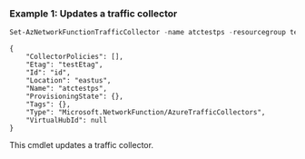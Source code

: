 ### Example 1: Updates a traffic collector
```powershell
Set-AzNetworkFunctionTrafficCollector -name atctestps -resourcegroup test -location eastus
```

```output
{
    "CollectorPolicies": [],
    "Etag": "testEtag",
    "Id": "id",
    "Location": "eastus",
    "Name": "atctestps",
    "ProvisioningState": {},
    "Tags": {},
    "Type": "Microsoft.NetworkFunction/AzureTrafficCollectors",
    "VirtualHubId": null
}
```

This cmdlet updates a traffic collector.